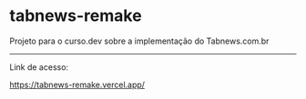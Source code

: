 # tabnews-remake
Projeto para o curso.dev sobre a implementação do Tabnews.com.br 

---

Link de acesso:

https://tabnews-remake.vercel.app/
